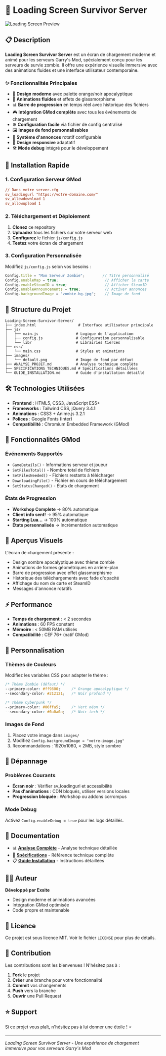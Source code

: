 # 🧟 Loading Screen Survivor Server

![Loading Screen Preview](https://github.com/user-attachments/assets/3b2af8eb-7d88-4817-adf7-e96c74abc6c3)

## 📋 Description

**Loading Screen Survivor Server** est un écran de chargement moderne et animé pour les serveurs Garry's Mod, spécialement conçu pour les serveurs de survie zombie. Il offre une expérience visuelle immersive avec des animations fluides et une interface utilisateur contemporaine.

### ✨ Fonctionnalités Principales

- 🎨 **Design moderne** avec palette orange/noir apocalyptique
- 🔄 **Animations fluides** et effets de glassmorphisme
- 📊 **Barre de progression** en temps réel avec historique des fichiers
- 🎮 **Intégration GMod complète** avec tous les événements de chargement
- ⚙️ **Configuration facile** via fichier de config centralisé
- 🖼️ **Images de fond personnalisables**
- 📢 **Système d'annonces** rotatif configurable
- 📱 **Design responsive** adaptatif
- 🛠️ **Mode debug** intégré pour le développement

## 🚀 Installation Rapide

### 1. Configuration Serveur GMod

```cfg
// Dans votre server.cfg
sv_loadingurl "https://votre-domaine.com/"
sv_allowdownload 1
sv_allowupload 1
```

### 2. Téléchargement et Déploiement

1. **Clonez** ce repository
2. **Uploadez** tous les fichiers sur votre serveur web
3. **Configurez** le fichier `js/config.js`
4. **Testez** votre écran de chargement

### 3. Configuration Personnalisée

Modifiez `js/config.js` selon vos besoins :

```javascript
Config.title = "Mon Serveur Zombie";        // Titre personnalisé
Config.enableMap = true;                     // Afficher la carte
Config.enableSteamID = true;                 // Afficher SteamID
Config.enableAnnouncements = true;           // Activer annonces
Config.backgroundImage = "zombie-bg.jpg";    // Image de fond
```

## 📁 Structure du Projet

```
Loading-Screen-Survivor-Server/
├── index.html                   # Interface utilisateur principale
├── js/
│   ├── main.js                 # Logique de l'application
│   ├── config.js               # Configuration personnalisable
│   └── lib/                    # Librairies tierces
├── css/
│   └── main.css                # Styles et animations
├── images/
│   └── default.png             # Image de fond par défaut
├── ANALYSE_PROJET.md           # Analyse technique complète
├── SPECIFICATIONS_TECHNIQUES.md # Spécifications détaillées
└── GUIDE_INSTALLATION.md       # Guide d'installation détaillé
```

## 🛠️ Technologies Utilisées

- **Frontend** : HTML5, CSS3, JavaScript ES5+
- **Frameworks** : Tailwind CSS, jQuery 3.4.1
- **Animations** : CSS3 + Anime.js 3.2.1
- **Polices** : Google Fonts (Inter)
- **Compatibilité** : Chromium Embedded Framework (GMod)

## 🎯 Fonctionnalités GMod

### Événements Supportés
- `GameDetails()` - Informations serveur et joueur
- `SetFilesTotal()` - Nombre total de fichiers
- `SetFilesNeeded()` - Fichiers restants à télécharger
- `DownloadingFile()` - Fichier en cours de téléchargement
- `SetStatusChanged()` - États de chargement

### États de Progression
- **Workshop Complete** → 80% automatique
- **Client info sent!** → 95% automatique
- **Starting Lua...** → 100% automatique
- **États personnalisés** → Incrémentation automatique

## 📸 Aperçus Visuels

L'écran de chargement présente :
- Design sombre apocalyptique avec thème zombie
- Animations de formes géométriques en arrière-plan
- Barre de progression avec effet glassmorphisme
- Historique des téléchargements avec fade d'opacité
- Affichage du nom de carte et SteamID
- Messages d'annonce rotatifs

## ⚡ Performance

- **Temps de chargement** : < 2 secondes
- **Animations** : 60 FPS constant
- **Mémoire** : < 50MB RAM utilisés
- **Compatibilité** : CEF 76+ (natif GMod)

## 🔧 Personnalisation

### Thèmes de Couleurs

Modifiez les variables CSS pour adapter le thème :

```css
/* Thème Zombie (défaut) */
--primary-color: #ff9800;     /* Orange apocalyptique */
--secondary-color: #212121;   /* Noir profond */

/* Thème Cyberpunk */
--primary-color: #06ffa5;     /* Vert néon */
--secondary-color: #0a0a0a;   /* Noir tech */
```

### Images de Fond

1. Placez votre image dans `images/`
2. Modifiez `Config.backgroundImage = "votre-image.jpg"`
3. Recommandations : 1920x1080, < 2MB, style sombre

## 🐛 Dépannage

### Problèmes Courants
- **Écran noir** : Vérifier sv_loadingurl et accessibilité
- **Pas d'animations** : CDN bloqués, utiliser versions locales
- **Progression bloquée** : Workshop ou addons corrompus

### Mode Debug
Activez `Config.enableDebug = true` pour les logs détaillés.

## 📄 Documentation

- 📊 **[Analyse Complète](ANALYSE_PROJET.md)** - Analyse technique détaillée
- 🔧 **[Spécifications](SPECIFICATIONS_TECHNIQUES.md)** - Référence technique complète
- 📋 **[Guide Installation](GUIDE_INSTALLATION.md)** - Instructions détaillées

## 👨‍💻 Auteur

**Développé par Exsite**

- Design moderne et animations avancées
- Intégration GMod optimisée
- Code propre et maintenable

## 📜 Licence

Ce projet est sous licence MIT. Voir le fichier `LICENSE` pour plus de détails.

## 🤝 Contribution

Les contributions sont les bienvenues ! N'hésitez pas à :

1. **Fork** le projet
2. **Créer** une branche pour votre fonctionnalité
3. **Commit** vos changements
4. **Push** vers la branche
5. **Ouvrir** une Pull Request

## ⭐ Support

Si ce projet vous plaît, n'hésitez pas à lui donner une étoile ! ⭐

---

*Loading Screen Survivor Server - Une expérience de chargement immersive pour vos serveurs Garry's Mod*